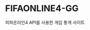 # FIFAONLINE4-GG
피파온라인4 API를 사용한 게임 통계 사이트
<a href="https://doshisha.tistory.com/87?category=1007505"></a>
